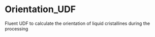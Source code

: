 Orientation_UDF
===============

Fluent UDF to calculate the orientation of liquid cristallines during the processing 
